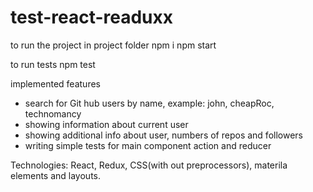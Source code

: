 # test-react-readuxx
to run the project
in project folder
npm i
npm start

to run tests
npm test

implemented features
- search for Git hub users by name, example: john, cheapRoc, technomancy
- showing information about current user
- showing additional info about user, numbers of repos and followers
- writing simple tests for main component action and reducer

Technologies: React, Redux, CSS(with out preprocessors), materila elements and layouts.